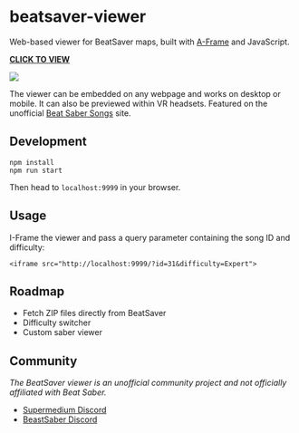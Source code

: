 # beatsaver-viewer

[A-Frame]: https://aframe.io

Web-based viewer for BeatSaver maps, built with [A-Frame] and JavaScript.

**[CLICK TO VIEW](https://supermedium.com/beatsaver-viewer/?id=811&difficulty=Expert)**

![](https://user-images.githubusercontent.com/674727/50229336-f395ca00-035e-11e9-844c-a6bbb07fbf38.jpg)

The viewer can be embedded on any webpage and works on desktop or mobile. It
can also be previewed within VR headsets. Featured on the unofficial [Beat
Saber Songs](https://beatsaber-songs.herokuapp.com/top/all) site.

## Development

```
npm install
npm run start
```

Then head to `localhost:9999` in your browser.

## Usage

I-Frame the viewer and pass a query parameter containing the song ID and
difficulty:

```
<iframe src="http://localhost:9999/?id=31&difficulty=Expert">
```

## Roadmap

- Fetch ZIP files directly from BeatSaver
- Difficulty switcher
- Custom saber viewer

## Community

*The BeatSaver viewer is an unofficial community project and not officially
affiliated with Beat Saber.*

- [Supermedium Discord](https://supermedium.com/discord)
- [BeastSaber Discord](https://discordapp.com/invite/cZpFayw)
